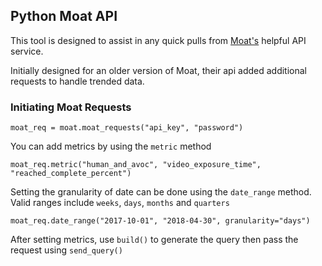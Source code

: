 ## Python Moat API

This tool is designed to assist in any quick pulls from [Moat's](https://moat.com/) helpful API service. <br>

Initially designed for an older version of Moat, their api added additional requests to handle trended data.<br>

### Initiating Moat Requests

`moat_req = moat.moat_requests("api_key", "password")`

You can add metrics by using the `metric` method

`moat_req.metric("human_and_avoc", "video_exposure_time", "reached_complete_percent")`

Setting the granularity of date can be done using the `date_range` method. Valid ranges include `weeks`, `days`, `months` and `quarters`

`moat_req.date_range("2017-10-01", "2018-04-30", granularity="days")`

After setting metrics, use `build()` to generate the query then pass the request using `send_query()`
